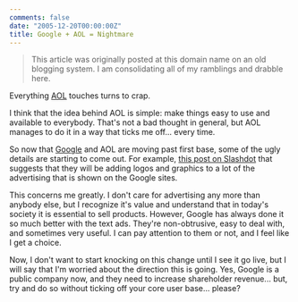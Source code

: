 ```yaml
---
comments: false
date: "2005-12-20T00:00:00Z"
title: Google + AOL = Nightmare
---
```


> This article was originally posted at this domain name on an old blogging system.  I am consolidating all of my ramblings and drabble here.

Everything [AOL][1] touches turns to crap.

I think that the idea behind AOL is simple: make things easy to use and available to everybody.  That's not a bad thought in general, but AOL manages to do it in a way that ticks me off... every time.

So now that [Google][2] and AOL are moving past first base, some of the ugly details are starting to come out.  For example, [this post on Slashdot][3] that suggests that they will be adding logos and graphics to a lot of the advertising that is shown on the Google sites.

This concerns me greatly.  I don't care for advertising any more than anybody else, but I recognize it's value and understand that in today's society it is essential to sell products.  However, Google has always done it so much better with the text ads.  They're non-obtrusive, easy to deal with, and sometimes very useful.  I can pay attention to them or not, and I feel like I get a choice.

Now, I don't want to start knocking on this change until I see it go live, but I will say that I'm worried about the direction this is going.  Yes, Google is a public company now, and they need to increase shareholder revenue... but, try and do so without ticking off your core user base... please?

[1]: http://www.aol.com/
[2]: http://www.google.com/
[3]: http://slashdot.org/articles/05/12/20/1431211.shtml